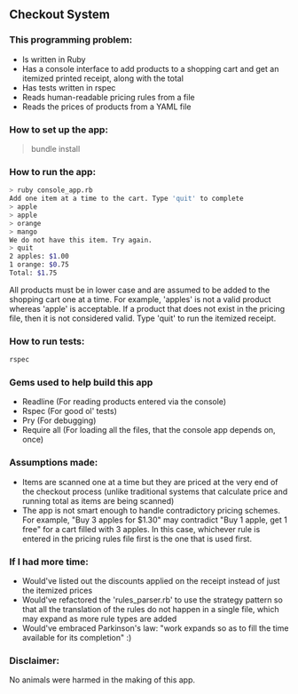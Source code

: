 ## Checkout System

### This programming problem:

- Is written in Ruby
- Has a console interface to add products to a shopping cart and get an itemized printed receipt, along with the total
- Has tests written in rspec
- Reads human-readable pricing rules from a file 
- Reads the prices of products from a YAML file

### How to set up the app:
> bundle install

### How to run the app:
```bash
> ruby console_app.rb
Add one item at a time to the cart. Type 'quit' to complete
> apple
> apple
> orange
> mango
We do not have this item. Try again.
> quit
2 apples: $1.00
1 orange: $0.75
Total: $1.75
```

All products must be in lower case and are assumed to be added to the shopping cart one at a time. For example, 'apples' is not a valid product whereas 'apple' is acceptable. If a product that does not exist in the pricing file, then it is not considered valid. Type 'quit' to run the itemized receipt. 

### How to run tests:
```bash
rspec
```

### Gems used to help build this app
- Readline (For reading products entered via the console)
- Rspec (For good ol' tests)
- Pry (For debugging)
- Require all (For loading all the files, that the console app depends on, once)

### Assumptions made:
- Items are scanned one at a time but they are priced at the very end of the checkout process (unlike traditional systems that calculate price and running total as items are being scanned)
- The app is not smart enough to handle contradictory pricing schemes. For example, "Buy 3 apples for $1.30" may contradict "Buy 1 apple, get 1 free" for a cart filled with 3 apples. In this case, whichever rule is entered in the pricing rules file first is the one that is used first.

### If I had more time:
- Would've listed out the discounts applied on the receipt instead of just the itemized prices
- Would've refactored the 'rules_parser.rb' to use the strategy pattern so that all the translation of the rules do not happen in a single file, which may expand as more rule types are added
- Would've embraced Parkinson's law: "work expands so as to fill the time available for its completion" :)

### Disclaimer: 
No animals were harmed in the making of this app.


